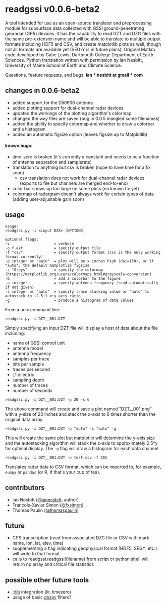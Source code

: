 # readgssi v0.0.6-beta2

A tool intended for use as an open-source translator and preprocessing module for subsurface data collected with GSSI ground-penetrating georadar (GPR) devices. It has the capability to read DZT and DZG files with the same pre-extension name and will be able to translate to multiple output formats including HDF5 and CSV, and create matplotlib plots as well, though not all formats are available yet (SEG-Y is in future plans). Original Matlab code developed by Gabe Lewis, Dartmouth College Department of Earth Sciences. Python translation written with permission by Ian Nesbitt, University of Maine School of Earth and Climate Science.

Questions, feature requests, and bugs: **ian * nesbitt at gmail * com**

## changes in 0.0.6-beta2
- added support for the D50800 antenna
- added plotting support for dual-channel radar devices
- updated the workings of the plotting algorithm's colormap
- changed the way files are saved (bug in 0.0.5 mangled some filenames)
- added the ability to specify colormap and whether to draw a colorbar and a histogram
- added an automatic figsize option (leaves figsize up to Matplotlib)
#### known bugs:
- time-zero is broken (it's currently a constant and needs to be a function of antenna separation and samplerate)
- translation to anything but csv is broken (hope to have time for a fix soon)
  - csv translation does not work for dual-channel radar devices (exports to file but channels are merged end-to-end)
- color bar shows up too large on some plots (no known fix yet)
- colormap of radargram doesn't always work for certain types of data (adding user-adjustable gain soon)

## usage
```
usage:
readgssi.py -i <input DZX> [OPTIONS]

optional flags:
-v                    = verbose
-o f.ext              = specify output file
-f "csv"              = specify output format (csv is the only working format currently)
-p integer or "auto"  = plot will be x inches high (dpi=150), or if "auto", the default matplotlib figsize
-c "Greys"            = specify the colormap (https://matplotlib.org/users/colormaps.html#grayscale-conversion)
-b                    = add a colorbar to the figure
-a integer            = specify antenna frequency (read automatically if not given)
-s integer or "auto"  = specify trace stacking value or "auto" to autostack to ~2.5:1 x:y axis ratio
-g                    = produce a histogram of data values
```

From a unix command line:
```
readgssi.py -i DZT__001.DZT
```
Simply specifying an input DZT file will display a host of data about the file including:
- name of GSSI control unit
- antenna model
- antenna frequency
- samples per trace
- bits per sample
- traces per second
- L1 dilectric
- sampling depth
- number of traces
- number of seconds

```
readgssi.py -i DZT__001.DZT -p 20 -s 6
```
The above command will create and save a plot named "DZT__001.png" with a y-size of 20 inches and stack the x-axis to 6 times shorter than the original data array.

```
readgssi.py -i DZT__001.DZT -p "auto" -s "auto" -g
```
This will create the same plot but matplotlib will determine the y-axis size and the autostacking algorithm will stack the x-axis to approximately 2.5\*y for optimal display. The `-g` flag will draw a histogram for each data channel.

```
readgssi.py -i DZT__001.DZT -o test.csv -f CSV
```
Translates radar data to CSV format, which can be imported to, for example, `numpy` or `pandas` (or R, if that's your cup of tea).

## contributors
- Ian Nesbitt ([@iannesbitt](https://github.com/iannesbitt), author)
- Francois-Xavier Simon ([@fxsimon](https://github.com/fxsimon))
- Thomas Paulin ([@thomaspaulin](https://github.com/thomaspaulin))

## future
- GPS transcription (read from associated DZG file or CSV with mark name, lon, lat, elev, time)
- supplementing a flag indicating geophysical format (HDF5, SEGY, etc.) will write to that format
- calls to readgssi.readgssi(filename) from script or python shell will return np array and critical file statistics

## possible other future tools
- [irlib](https://github.com/njwilson23/irlib) integration (iir, timezero)
- usage of basic [obspy](https://github.com/obspy/obspy) filters?
